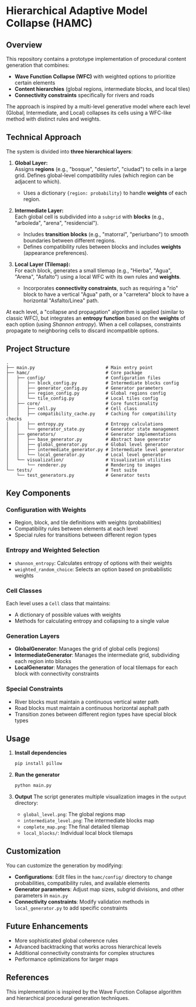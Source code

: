 # Hierarchical Adaptive Model Collapse (HAMC)

## Overview

This repository contains a prototype implementation of procedural content generation that combines:

- **Wave Function Collapse (WFC)** with weighted options to prioritize certain elements
- **Content hierarchies** (global regions, intermediate blocks, and local tiles)
- **Connectivity constraints** specifically for rivers and roads

The approach is inspired by a multi-level generative model where each level (Global, Intermediate, and Local) collapses its cells using a WFC-like method with distinct rules and weights.




## Technical Approach

The system is divided into **three hierarchical layers**:

1. **Global Layer:**  
   Assigns **regions** (e.g., "bosque", "desierto", "ciudad") to cells in a large grid. Defines global-level compatibility rules (which region can be adjacent to which).
   - Uses a dictionary `{region: probability}` to handle **weights** of each region.

2. **Intermediate Layer:**  
   Each global cell is subdivided into a `subgrid` with **blocks** (e.g., "arboleda", "arena", "residencial"). 
   - Includes **transition blocks** (e.g., "matorral", "periurbano") to smooth boundaries between different regions.
   - Defines compatibility rules between blocks and includes **weights** (appearance preferences).

3. **Local Layer (Tilemap):**  
   For each block, generates a small tilemap (e.g., "Hierba", "Agua", "Arena", "Asfalto") using a local WFC with its own rules and **weights**.
   - Incorporates **connectivity constraints**, such as requiring a "rio" block to have a vertical "Agua" path, or a "carretera" block to have a horizontal "Asfalto/Linea" path.

At each level, a "collapse and propagation" algorithm is applied (similar to classic WFC), but integrates an **entropy function** based on the **weights** of each option (using *Shannon entropy*). When a cell collapses, constraints propagate to neighboring cells to discard incompatible options.

## Project Structure

```
.
├── main.py                           # Main entry point
├── hamc/                             # Core package
│   ├── config/                       # Configuration files
│   │   ├── block_config.py           # Intermediate blocks config
│   │   ├── generator_config.py       # Generator parameters
│   │   ├── region_config.py          # Global regions config
│   │   └── tile_config.py            # Local tiles config
│   ├── core/                         # Core functionality
│   │   ├── cell.py                   # Cell class
│   │   ├── compatibility_cache.py    # Caching for compatibility checks
│   │   ├── entropy.py                # Entropy calculations
│   │   └── generator_state.py        # Generator state management
│   ├── generators/                   # Generator implementations
│   │   ├── base_generator.py         # Abstract base generator
│   │   ├── global_generator.py       # Global level generator
│   │   ├── intermediate_generator.py # Intermediate level generator
│   │   └── local_generator.py        # Local level generator
│   └── visualization/                # Visualization utilities
│       └── renderer.py               # Rendering to images
└── tests/                            # Test suite
    └── test_generators.py            # Generator tests
```

## Key Components

### Configuration with Weights

- Region, block, and tile definitions with weights (probabilities)
- Compatibility rules between elements at each level
- Special rules for transitions between different region types

### Entropy and Weighted Selection

- `shannon_entropy`: Calculates entropy of options with their weights
- `weighted_random_choice`: Selects an option based on probabilistic weights

### Cell Classes

Each level uses a `Cell` class that maintains:
- A dictionary of possible values with weights
- Methods for calculating entropy and collapsing to a single value

### Generation Layers

- **GlobalGenerator**: Manages the grid of global cells (regions)
- **IntermediateGenerator**: Manages the intermediate grid, subdividing each region into blocks
- **LocalGenerator**: Manages the generation of local tilemaps for each block with connectivity constraints

### Special Constraints

- River blocks must maintain a continuous vertical water path
- Road blocks must maintain a continuous horizontal asphalt path
- Transition zones between different region types have special block types

## Usage

1. **Install dependencies**
   ```bash
   pip install pillow
   ```

2. **Run the generator**
   ```bash
   python main.py
   ```

3. **Output**
   The script generates multiple visualization images in the `output` directory:
   - `global_level.png`: The global regions map
   - `intermediate_level.png`: The intermediate blocks map  
   - `complete_map.png`: The final detailed tilemap
   - `local_blocks/`: Individual local block tilemaps

## Customization

You can customize the generation by modifying:

- **Configurations**: Edit files in the `hamc/config/` directory to change probabilities, compatibility rules, and available elements
- **Generator parameters**: Adjust map sizes, subgrid divisions, and other parameters in `main.py`
- **Connectivity constraints**: Modify validation methods in `local_generator.py` to add specific constraints

## Future Enhancements

- More sophisticated global coherence rules
- Advanced backtracking that works across hierarchical levels
- Additional connectivity constraints for complex structures
- Performance optimizations for larger maps

## References

This implementation is inspired by the Wave Function Collapse algorithm and hierarchical procedural generation techniques.